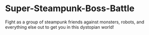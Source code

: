 # Super-Steampunk-Boss-Battle
Fight as a group of steampunk friends against monsters, robots, and everything else out to get you in this dystopian world!
